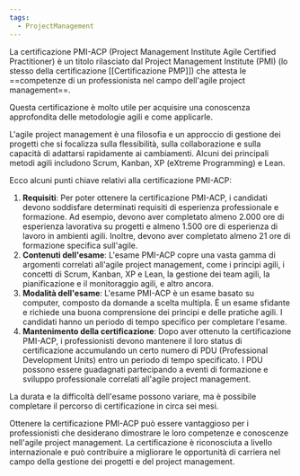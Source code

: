 ```yaml
---
tags:
  - ProjectManagement
---
```

La certificazione PMI-ACP (Project Management Institute Agile Certified Practitioner) è un titolo rilasciato dal Project Management Institute (PMI)  (lo stesso della certificazione [[Certificazione PMP]]) che attesta le ==competenze di un professionista nel campo dell'agile project management==.

Questa certificazione è molto utile per acquisire una conoscenza approfondita delle metodologie agili e come applicarle.


L'agile project management è una filosofia e un approccio di gestione dei progetti che si focalizza sulla flessibilità, sulla collaborazione e sulla capacità di adattarsi rapidamente ai cambiamenti.
Alcuni dei principali metodi agili includono Scrum, Kanban, XP (eXtreme Programming) e Lean.

Ecco alcuni punti chiave relativi alla certificazione PMI-ACP:

1. **Requisiti**: Per poter ottenere la certificazione PMI-ACP, i candidati devono soddisfare determinati requisiti di esperienza professionale e formazione. Ad esempio, devono aver completato almeno 2.000 ore di esperienza lavorativa su progetti e almeno 1.500 ore di esperienza di lavoro in ambienti agili. Inoltre, devono aver completato almeno 21 ore di formazione specifica sull'agile.
2. **Contenuti dell'esame**: L'esame PMI-ACP copre una vasta gamma di argomenti correlati all'agile project management, come i principi agili, i concetti di Scrum, Kanban, XP e Lean, la gestione dei team agili, la pianificazione e il monitoraggio agili, e altro ancora.
3. **Modalità dell'esame**: L'esame PMI-ACP è un esame basato su computer, composto da domande a scelta multipla. È un esame sfidante e richiede una buona comprensione dei principi e delle pratiche agili. I candidati hanno un periodo di tempo specifico per completare l'esame.
4. **Mantenimento della certificazione**: Dopo aver ottenuto la certificazione PMI-ACP, i professionisti devono mantenere il loro status di certificazione accumulando un certo numero di PDU (Professional Development Units) entro un periodo di tempo specificato. I PDU possono essere guadagnati partecipando a eventi di formazione e sviluppo professionale correlati all'agile project management.

La durata e la difficoltà dell'esame possono variare, ma è possibile completare il percorso di certificazione in circa sei mesi.

Ottenere la certificazione PMI-ACP può essere vantaggioso per i professionisti che desiderano dimostrare le loro competenze e conoscenze nell'agile project management.
La certificazione è riconosciuta a livello internazionale e può contribuire a migliorare le opportunità di carriera nel campo della gestione dei progetti e del project management.